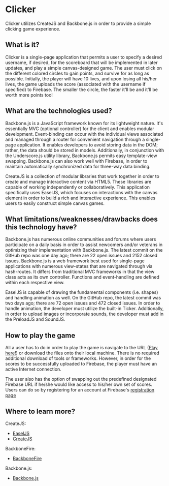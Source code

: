 # Clicker
Clicker utilizes CreateJS and Backbone.js in order to provide a simple clicking game experience. 

## What is it?

Clicker is a single-page application that permits a user to specify a desired username, if desired, for the scoreboard that will be implemented in later updates, and play a simple canvas-designed game. The user must click on the different colored circles to gain points, and survive for as long as possible. Initially, the player will have 10 lives, and upon losing all his/her lives, the game uploads the score (associated with the username if specified) to Firebase. The smaller the circle, the faster it'll be and it'll be worth more points too! 

## What are the technologies used?

Backbone.js is a JavaScript framework known for its lightweight nature. It's essentially MVC (optional controller) for the client and enables modular development. Event-binding can occur with the individual views associated and managed through a router for convenient navigation through a single-page application. It enables developers to avoid storing data in the DOM; rather, the data should be stored in models. Additionally, in conjunction with the Underscore.js utility library, Backbone.js permits easy template-view swapping. Backbone.js can also work well with Firebase, in order to maintain automatically synchronized data for three-way data binding. 

CreateJS is a collection of modular libraries that work together in order to create and manage interactive content via HTML5. These libraries are capable of working independently or collaboratively. This application specifically uses EaselJS, which focuses on interactions with the canvas element in order to build a rich and interactive experience. This enables users to easily construct simple canvas games.

## What limitations/weaknesses/drawbacks does this technology have?

Backbone.js has numerous online communities and forums where users participate on a daily basis in order to assist newcomers and/or veterans in optimizing their implementation with Backbone.js. The latest commit on the GitHub repo was one day ago; there are 22 open issues and 2152 closed issues. Backbone.js is a web framework best used for single-page applications with numerous view-states that are navigated through via hash-routes. It differs from traditional MVC frameworks in that the view class acts as its own controller. Functions and event-handling are defined within each respective view.

EaselJS is capable of drawing the fundamental components (i.e. shapes) and handling animation as well. On the GitHub repo, the latest commit was two days ago; there are 72 open issues and 472 closed issues. In order to handle animation, the developer must utilize the built-in Ticker. Additionally, in order to upload images or incorporate sounds, the developer must add in the PreloadJS and SoundJS. 

## How to play the game

All a user has to do in order to play the game is navigate to the URL ([Play here!](http://students.washington.edu/jli227/info343/backbone-demo/)) or download the files onto their local machine. There is no required additional download of tools or frameworks. However, in order for the scores to be successfully uploaded to Firebase, the player must have an active Internet connection. 

The user also has the option of swapping out the predefined designated Firebase URL if he/she would like access to his/her own set of scores. Users can do so by registering for an account at Firebase's [registration page](https://www.firebase.com/signup/)

## Where to learn more?

CreateJS:
* [EaselJS](http://www.createjs.com/getting-started/easeljs)
* [CreateJS](http://www.createjs.com)

BackboneFire: 
* [BackboneFire](https://www.firebase.com/docs/web/libraries/backbone/quickstart.html)

Backbone.js:
* [Backbone.js](http://backbonejs.org/)